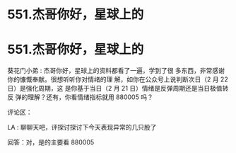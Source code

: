 # 551.杰哥你好，星球上的

# 551.杰哥你好，星球上的

葵花门小弟 : 杰哥你好，星球上的资料都看了一遍，学到了很 多东西，非常感谢你的慷慨奉献。很想听听你对情绪的理 解，如你在公众号上说判断次日（2 月 22 日）是强化周期，这 是你基于当日（2 月 21 日）情绪是反弹周期还是当日极值转反 弹的理解？还有，你看情绪指标就用 880005 吗？

评论区：

LA : 聊聊天吧，评探讨探讨下今天表现异常的几只股了

回答：对，是的主要看 880005
